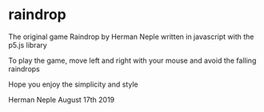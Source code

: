 # raindrop
The original game Raindrop by Herman Neple written in javascript with the p5.js library

To play the game, move left and right with your mouse and avoid the falling raindrops

Hope you enjoy the simplicity and style

Herman Neple August 17th 2019
